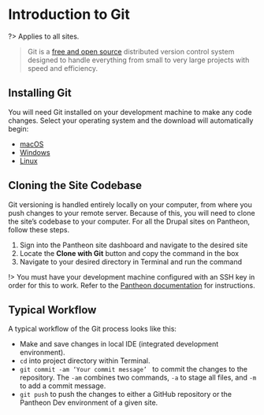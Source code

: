 # Introduction to Git
?> Applies to all sites.

> Git is a  [free and open source](https://git-scm.com/about/free-and-open-source)  distributed version control system designed to handle everything from small to very large projects with speed and efficiency.  

## Installing Git
You will need Git installed on your development machine to make any code changes. Select your operating system and the download will automatically begin:
*  [macOS](https://git-scm.com/download/mac) 
*  [Windows](https://git-scm.com/download/win) 
*  [Linux](https://git-scm.com/download/linux) 

## Cloning the Site Codebase
Git versioning is handled entirely locally on your computer, from where you push changes to your remote server. Because of this, you will need to clone the site’s codebase to your computer.
For all the Drupal sites on Pantheon, follow these steps.
1. Sign into the Pantheon site dashboard and navigate to the desired site
2. Locate the **Clone with Git** button and copy the command in the box
3. Navigate to your desired directory in Terminal and run the command

!> You must have your development machine configured with an SSH key in order for this to work. Refer to the [Pantheon documentation](https://pantheon.io/docs/ssh-keys) for instructions.

## Typical Workflow
A typical workflow of the Git process looks like this:

* Make and save changes in local IDE (integrated development environment).
* `cd` into project directory within Terminal.
* `git commit -am ‘Your commit message’ ` to commit the changes to the repository. The `-am` combines two commands, `-a` to stage all files, and `-m` to add a commit message.
* `git push` to push the changes to either a GitHub repository or the Pantheon Dev environment of a given site.